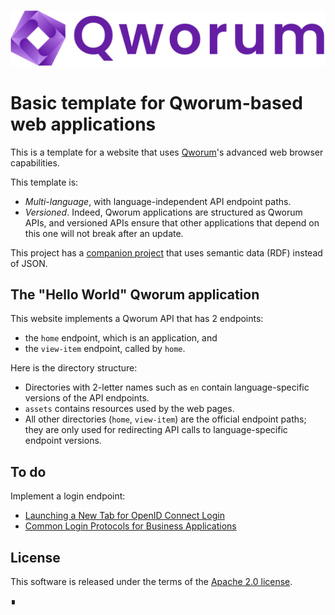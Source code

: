 ![Qworum logo and name](https://raw.githubusercontent.com/doga/qworum-website/master/build/assets/images/logos/Qworum-logo-and-name.svg "Qworum logo and name")

# Basic template for Qworum-based web applications

This is a template for a website that uses [Qworum](https://qworum.net)'s advanced web browser capabilities.

This template is:

- _Multi-language_, with language-independent API endpoint paths.
- _Versioned_. Indeed, Qworum applications are structured as Qworum APIs, and versioned APIs ensure that other applications that depend on this one will not break after an update.

This project has a [companion project](https://github.com/doga/qworum-application-template-with-semantic-data) that uses semantic data (RDF) instead of JSON.

## The "Hello World" Qworum application

This website implements a Qworum API that has 2 endpoints:

- the `home` endpoint, which is an application, and
- the `view-item` endpoint, called by `home`.

Here is the directory structure:

- Directories with 2-letter names such as `en` contain language-specific versions of the API endpoints.
- `assets` contains resources used by the web pages.
- All other directories (`home`, `view-item`) are the official endpoint paths; they are only used for redirecting API calls to language-specific endpoint versions.

## To do

Implement a login endpoint:

- [Launching a New Tab for OpenID Connect Login](https://g.co/gemini/share/e260edfb5045)
- [Common Login Protocols for Business Applications](https://g.co/gemini/share/2e761f775cd6)

## License

This software is released under the terms of the [Apache 2.0 license](https://www.apache.org/licenses/LICENSE-2.0).

∎
